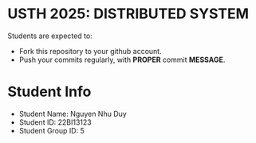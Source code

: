 USTH 2025: DISTRIBUTED SYSTEM
=====================================================

Students are expected to:
* Fork this repository to your github account.
* Push your commits regularly, with **PROPER** commit **MESSAGE**.


Student Info
=========================

* Student Name: Nguyen Nhu Duy
* Student ID: 22BI13123
* Student Group ID: 5

